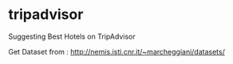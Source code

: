 # tripadvisor
Suggesting Best Hotels on TripAdvisor

Get Dataset from : http://nemis.isti.cnr.it/~marcheggiani/datasets/

